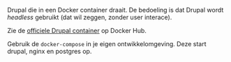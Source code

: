 Drupal die in een Docker container draait. De bedoeling is dat Drupal wordt _headless_ gebruikt (dat wil zeggen, zonder user interace).

Zie de [officiele Drupal container](https://hub.docker.com/_/drupal/) op Docker Hub.

Gebruik de `docker-compose` in je eigen ontwikkelomgeving. Deze start drupal, nginx en postgres op.

